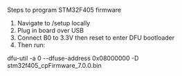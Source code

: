 Steps to program STM32F405 firmware

1. Navigate to /setup locally
2. Plug in board over USB
3. Connect B0 to 3.3V then reset to enter DFU bootloader
4. Then run:

dfu-util -a 0 --dfuse-address 0x08000000 -D stm32f405_cpFirmware_7.0.0.bin
